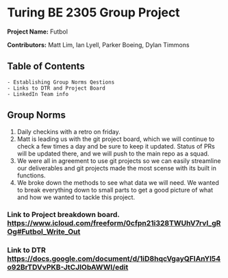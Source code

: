 # **Turing BE 2305 Group Project**

**Project Name:**
    Futbol

**Contributors:** Matt Lim, Ian Lyell, Parker Boeing, Dylan Timmons

## Table of Contents 
    - Establishing Group Norms Qestions
    - Links to DTR and Project Board
    - LinkedIn Team info 

## Group Norms
1. Daily checkins with a retro on friday. 
2. Matt is leading us with the git project board, which we will continue to check a few times a day and be sure to keep it updated. Status of PRs will be updated there, and we will push to the main repo as a squad.
3. We were all in agreement to use git projects so we can easily streamline our deliverables and git projects made the most scense with its built in functions.
4. We broke down the methods to see what data we will need. We wanted to break everything down to small parts to get a good picture of what and how we wanted to tackle this project. 


### Link to Project breakdown board. https://www.icloud.com/freeform/0cfpn21i328TWUhV7rvl_gROg#Futbol_Write_Out
### Link to DTR https://docs.google.com/document/d/1iD8hqcVgayQFIAnYl54o92BrTDVvPKB-JtCJIObAWWI/edit